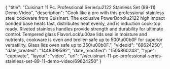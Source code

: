 {
    "title": "Cuisinart 11 Pc. Professional Series\u2122 Stainless Set (89-11) Demo Video",
    "description": "Cook like a pro with this professional stainless steel cookware from Cuisinart. The exclusive PowerBond\u2122 high impact bonded base heats fast, distributes heat evenly, and is induction cook-top ready. Riveted stainless handles provide strength and durability for ultimate control. Tempered glass FlavorLock\u00ae lids seal in moisture and nutrients, cookware is oven and broiler-safe up to 500\u00b0F for superior versatility. Glass lids oven safe up to 350\u00b0F.",
    "videoid": "69624250",
    "date_created": "1448399592",
    "date_modified": "1505860243",
    "type": "captivate",
    "layout": "video",
    "url": "\/v\/cuisinart-11-pc-professional-series-stainless-set-89-11-demo-video\/69624250"
}